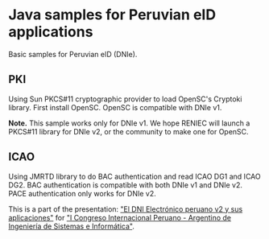 # Java samples for Peruvian eID applications

Basic samples for Peruvian eID (DNIe).

## PKI

Using Sun PKCS#11 cryptographic provider to load OpenSC's Cryptoki library.
First install OpenSC. OpenSC is compatible with DNIe v1. 

**Note.** This sample works only for DNIe v1. We hope RENIEC will launch a PKCS#11 library for DNIe v2, or the community to make one for OpenSC.

## ICAO

Using JMRTD library to do BAC authentication and read ICAO DG1 and ICAO DG2. 
BAC authentication is compatible with both DNIe v1 and DNIe v2.
PACE authentication only works for DNIe v2.

This is a part of the presentation: ["El DNI Electrónico peruano v2 y sus aplicaciones"]([https://docs.google.com/presentation/d/1_RHp0y6HZW7RpaGEQK-18KtXAPjx3ZAcPiL7wCt03MU/edit?usp=sharing]) for ["I Congreso Internacional Peruano - Argentino de Ingeniería de Sistemas e Informática"](https://sistemas.edu.pe/copaisi/).
